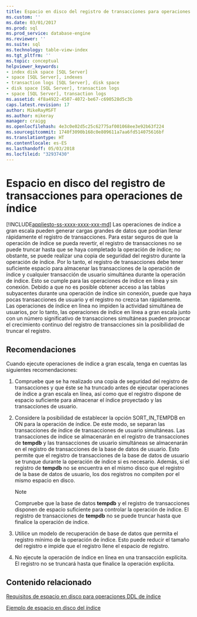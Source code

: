 ```yaml
---
title: Espacio en disco del registro de transacciones para operaciones de índice | Microsoft Docs
ms.custom: ''
ms.date: 03/01/2017
ms.prod: sql
ms.prod_service: database-engine
ms.reviewer: ''
ms.suite: sql
ms.technology: table-view-index
ms.tgt_pltfrm: ''
ms.topic: conceptual
helpviewer_keywords:
- index disk space [SQL Server]
- space [SQL Server], indexes
- transaction logs [SQL Server], disk space
- disk space [SQL Server], transaction logs
- space [SQL Server], transaction logs
ms.assetid: 4f8a4922-4507-4072-be67-c690528d5c3b
caps.latest.revision: 17
author: MikeRayMSFT
ms.author: mikeray
manager: craigg
ms.openlocfilehash: 4e3c0e02d5c25c62775af001068ee3e92b63f224
ms.sourcegitcommit: 1740f3090b168c0e809611a7aa6fd514075616bf
ms.translationtype: HT
ms.contentlocale: es-ES
ms.lasthandoff: 05/03/2018
ms.locfileid: "32937430"
---
```

# <a name="transaction-log-disk-space-for-index-operations"></a>Espacio en disco del registro de transacciones para operaciones de índice
[!INCLUDE[appliesto-ss-xxxx-xxxx-xxx-md](../../includes/appliesto-ss-xxxx-xxxx-xxx-md.md)]
  Las operaciones de índice a gran escala pueden generar cargas grandes de datos que podrían llenar rápidamente el registro de transacciones. Para estar seguros de que la operación de índice se pueda revertir, el registro de transacciones no se puede truncar hasta que se haya completado la operación de índice; no obstante, se puede realizar una copia de seguridad del registro durante la operación de índice. Por lo tanto, el registro de transacciones debe tener suficiente espacio para almacenar las transacciones de la operación de índice y cualquier transacción de usuario simultánea durante la operación de índice. Esto se cumple para las operaciones de índice en línea y sin conexión. Debido a que no es posible obtener acceso a las tablas subyacentes durante una operación de índice sin conexión, puede que haya pocas transacciones de usuario y el registro no crezca tan rápidamente. Las operaciones de índice en línea no impiden la actividad simultánea de usuarios, por lo tanto, las operaciones de índice en línea a gran escala junto con un número significativo de transacciones simultáneas pueden provocar el crecimiento continuo del registro de transacciones sin la posibilidad de truncar el registro.  
  
## <a name="recommendations"></a>Recomendaciones  
 Cuando ejecute operaciones de índice a gran escala, tenga en cuentas las siguientes recomendaciones:  
  
1.  Compruebe que se ha realizado una copia de seguridad del registro de transacciones y que éste se ha truncado antes de ejecutar operaciones de índice a gran escala en línea, así como que el registro dispone de espacio suficiente para almacenar el índice proyectado y las transacciones de usuario.  
  
2.  Considere la posibilidad de establecer la opción SORT_IN_TEMPDB en ON para la operación de índice. De este modo, se separan las transacciones de índice de transacciones de usuario simultáneas. Las transacciones de índice se almacenarán en el registro de transacciones de **tempdb** y las transacciones de usuario simultáneas se almacenarán en el registro de transacciones de la base de datos de usuario. Esto permite que el registro de transacciones de la base de datos de usuario se trunque durante la operación de índice si es necesario. Además, si el registro de **tempdb** no se encuentra en el mismo disco que el registro de la base de datos de usuario, los dos registros no compiten por el mismo espacio en disco.  
  
    > [!NOTE]  
    >  Compruebe que la base de datos **tempdb** y el registro de transacciones disponen de espacio suficiente para controlar la operación de índice. El registro de transacciones de **tempdb** no se puede truncar hasta que finalice la operación de índice.  
  
3.  Utilice un modelo de recuperación de base de datos que permita el registro mínimo de la operación de índice. Esto puede reducir el tamaño del registro e impide que el registro llene el espacio de registro.  
  
4.  No ejecute la operación de índice en línea en una transacción explícita. El registro no se truncará hasta que finalice la operación explícita.  
  
## <a name="related-content"></a>Contenido relacionado  
 [Requisitos de espacio en disco para operaciones DDL de índice](../../relational-databases/indexes/disk-space-requirements-for-index-ddl-operations.md)  
  
 [Ejemplo de espacio en disco del índice](../../relational-databases/indexes/index-disk-space-example.md)  
  
  

